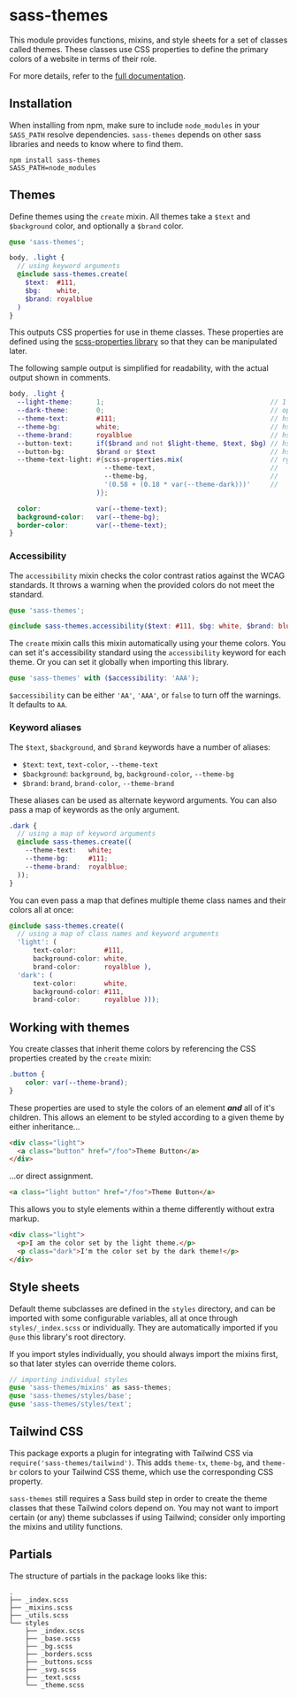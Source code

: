 # sass-themes

This module provides functions, mixins, and style sheets for a set of classes called themes. These classes use CSS properties to define the primary colors of a website in terms of their role.

For more details, refer to the [full documentation](https://dawaltconley.github.io/sass-themes/).

## Installation

When installing from npm, make sure to include `node_modules` in your `SASS_PATH` resolve dependencies. `sass-themes` depends on other sass libraries and needs to know where to find them.

```
npm install sass-themes
SASS_PATH=node_modules
```

## Themes

Define themes using the `create` mixin. All themes take a `$text` and `$background` color, and optionally a `$brand` color.

```scss
@use 'sass-themes';

body, .light {
  // using keyword arguments
  @include sass-themes.create(
    $text:  #111,
    $bg:    white,
    $brand: royalblue
  )
}
```

This outputs CSS properties for use in theme classes. These properties are defined using the [scss-properties library](https://github.com/dawaltconley/scss-properties) so that they can be manipulated later.

The following sample output is simplified for readability, with the actual output shown in comments.

```scss
body, .light {
  --light-theme:      1;                                          // 1 if text color is darker than background, else 0
  --dark-theme:       0;                                          // opposite --light-theme
  --theme-text:       #111;                                       // hsla(var(--theme-text-h), var(--theme-text-s), var(--theme-text-l), var(--theme-text-a));
  --theme-bg:         white;                                      // hsla(var(--theme-bg-h), var(--theme-bg-s), var(--theme-bg-l), var(--theme-bg-a));
  --theme-brand:      royalblue                                   // hsla(var(--theme-brand-h), var(--theme-brand-s), var(--theme-brand-l), var(--theme-brand-a));
  --button-text:      if($brand and not $light-theme, $text, $bg) // hsla(var(--button-text-h), var(--button-text-s), var(--button-text-l), var(--button-text-a));
  --button-bg:        $brand or $text                             // hsla(var(--button-bg-h), var(--button-bg-s), var(--button-bg-l), var(--button-bg-a));
  --theme-text-light: #{scss-properties.mix(                      // rgba(calc((var(--theme-text-r) * (0.58 + (0.18 * var(--theme-dark)))) + (var(--theme-bg-r) * (1 - (0.58 + (0.18 * var(--theme-dark)))))),
                        --theme-text,                             //      calc((var(--theme-text-g) * (0.58 + (0.18 * var(--theme-dark)))) + (var(--theme-bg-g) * (1 - (0.58 + (0.18 * var(--theme-dark)))))),
                        --theme-bg,                               //      calc((var(--theme-text-b) * (0.58 + (0.18 * var(--theme-dark)))) + (var(--theme-bg-b) * (1 - (0.58 + (0.18 * var(--theme-dark)))))),
                        '(0.58 + (0.18 * var(--theme-dark)))'     //      calc((var(--theme-text-a) * (0.58 + (0.18 * var(--theme-dark)))) + (var(--theme-bg-a) * (1 - (0.58 + (0.18 * var(--theme-dark)))))));
                      )};

  color:              var(--theme-text);
  background-color:   var(--theme-bg);
  border-color:       var(--theme-text);
}
```

### Accessibility

The `accessibility` mixin checks the color contrast ratios against the WCAG standards. It throws a warning when the provided colors do not meet the standard.

```scss
@use 'sass-themes';

@include sass-themes.accessibility($text: #111, $bg: white, $brand: blue, $accessibility: 'AA');
```

The `create` mixin calls this mixin automatically using your theme colors. You can set it's accessibility standard using the `accessibility` keyword for each theme. Or you can set it globally when importing this library.

```scss
@use 'sass-themes' with ($accessibility: 'AAA');
```

`$accessibility` can be either `'AA'`, `'AAA'`, or `false` to turn off the warnings. It defaults to `AA`.

### Keyword aliases

The `$text`, `$background`, and `$brand` keywords have a number of aliases:

- `$text`: `text`, `text-color`, `--theme-text`
- `$background`: `background`, `bg`, `background-color`, `--theme-bg`
- `$brand`: `brand`, `brand-color`, `--theme-brand`

These aliases can be used as alternate keyword arguments. You can also pass a map of keywords as the only argument.

```scss
.dark {
  // using a map of keyword arguments
  @include sass-themes.create((
    --theme-text:   white;
    --theme-bg:     #111;
    --theme-brand:  royalblue;
  ));
}
```

You can even pass a map that defines multiple theme class names and their colors all at once:

```scss
@include sass-themes.create((
  // using a map of class names and keyword arguments
  'light': (
      text-color:       #111,
      background-color: white,
      brand-color:      royalblue ),
  'dark': (
      text-color:       white,
      background-color: #111,
      brand-color:      royalblue )));
```

## Working with themes

You create classes that inherit theme colors by referencing the CSS properties created by the `create` mixin:

```css
.button {
    color: var(--theme-brand);
}
```

These properties are used to style the colors of an element ***and*** all of it's children. This allows an element to be styled according to a given theme by either inheritance...

```html
<div class="light">
  <a class="button" href="/foo">Theme Button</a>
</div>
```

...or direct assignment.

```html
<a class="light button" href="/foo">Theme Button</a>
```

This allows you to style elements within a theme differently without extra markup.

```html
<div class="light">
  <p>I am the color set by the light theme.</p>
  <p class="dark">I'm the color set by the dark theme!</p>
</div>
```

## Style sheets

Default theme subclasses are defined in the `styles` directory, and can be imported with some configurable variables, all at once through `styles/_index.scss` or individually. They are automatically imported if you `@use` this library's root directory.

If you import styles individually, you should always import the mixins first, so that later styles can override theme colors.

```scss
// importing individual styles
@use 'sass-themes/mixins' as sass-themes;
@use 'sass-themes/styles/base';
@use 'sass-themes/styles/text';
```

## Tailwind CSS

This package exports a plugin for integrating with Tailwind CSS via `require('sass-themes/tailwind')`. This adds `theme-tx`, `theme-bg`, and `theme-br` colors to your Tailwind CSS theme, which use the corresponding CSS property.

`sass-themes` still requires a Sass build step in order to create the theme classes that these Tailwind colors depend on. You may not want to import certain (or any) theme subclasses if using Tailwind; consider only importing the mixins and utility functions.

## Partials

The structure of partials in the package looks like this:

```
.
├── _index.scss
├── _mixins.scss
├── _utils.scss
└── styles
    ├── _index.scss
    ├── _base.scss
    ├── _bg.scss
    ├── _borders.scss
    ├── _buttons.scss
    ├── _svg.scss
    ├── _text.scss
    └── _theme.scss
```
